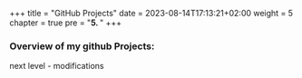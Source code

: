+++
title = "GitHub Projects"
date = 2023-08-14T17:13:21+02:00
weight = 5
chapter = true
pre = "<b>5. </b>"
+++

### Overview of my github Projects:
next level - modifications
